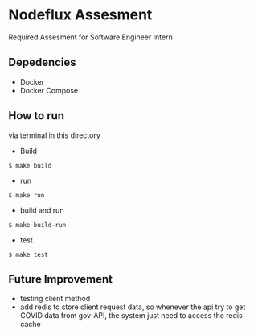 # Nodeflux Assesment

Required Assesment for Software Engineer Intern

## Depedencies
* Docker
* Docker Compose

## How to run
via terminal in this directory

* Build
```sh-session
$ make build
```

* run
```sh-session
$ make run
```

* build and run
```sh-session
$ make build-run
```

* test

```sh-session
$ make test
```

## Future Improvement
* testing client method
* add redis to store client request data, so whenever the api try to get COVID data from gov-API, the system just need to access the redis cache